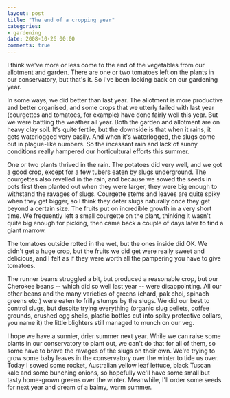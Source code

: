 ```yaml
---
layout: post
title: "The end of a cropping year"
categories:
- gardening
date: 2008-10-26 00:00
comments: true
---
```


<p>I think we've more or less come to the end of the vegetables from our allotment and garden. There are one or two tomatoes left on the plants in our conservatory, but that's it. So I've been looking back on our gardening year.</p>

<p>In some ways, we did better than last year. The allotment is more productive and better organised, and some crops that we utterly failed with last year (courgettes and tomatoes, for example) have done fairly well this year. But we were battling the weather all year. Both the garden and allotment are on heavy clay soil. It's quite fertile, but the downside is that when it rains, it gets waterlogged very easily. And when it's waterlogged, the slugs come out in plague-like numbers. So the incessant rain and lack of sunny conditions really hampered our horticultural efforts this summer.</p>

<p>One or two plants thrived in the rain. The potatoes did very well, and we got a good crop, except for a few tubers eaten by slugs underground. The courgettes also revelled in the rain, and because we sowed the seeds in pots first then planted out when they were larger, they were big enough to withstand the ravages of slugs. Courgette stems and leaves are quite spiky when they get bigger, so I think they deter slugs naturally once they get beyond a certain size. The fruits put on incredible growth in a very short time. We frequently left a small courgette on the plant, thinking it wasn't quite big enough for picking, then came back a couple of days later to find a giant marrow.</p>

<p>The tomatoes outside rotted in the wet, but the ones inside did OK. We didn't get a huge crop, but the fruits we did get were really sweet and delicious, and I felt as if they were worth all the pampering you have to give tomatoes.</p>

<p>The runner beans struggled a bit, but produced a reasonable crop, but our Cherokee beans -- which did so well last year -- were disappointing. All our other beans and the many varieties of greens (chard, pak choi, spinach greens etc.) were eaten to frilly stumps by the slugs. We did our best to control slugs, but despite trying everything (organic slug pellets, coffee grounds, crushed egg shells, plastic bottles cut into spiky protective collars, you name it) the little blighters still managed to munch on our veg.</p>

<p>I hope we have a sunnier, drier summer next year. While we can raise some plants in our conservatory to plant out, we can't do that for all of them, so some have to brave the ravages of the slugs on their own. We're trying to grow some baby leaves in the conservatory over the winter to tide us over. Today I sowed some rocket, Australian yellow leaf lettuce, black Tuscan kale and some bunching onions, so hopefully we'll have some small but tasty home-grown greens over the winter. Meanwhile, I'll order some seeds for next year and dream of a balmy, warm summer.</p>


